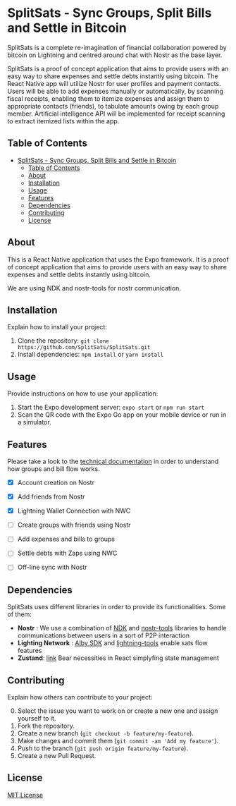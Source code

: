 # SplitSats - Sync Groups, Split Bills and Settle in Bitcoin
SplitSats is a complete re-imagination of financial collaboration powered by bitcoin on Lightning and centred around chat with Nostr as the base layer.

SplitSats is a proof of concept application that aims to provide users with an easy way to share expenses and settle debts instantly using bitcoin. The React Native app will utilize Nostr for user profiles and payment contacts. Users will be able to add expenses manually or automatically, by scanning fiscal receipts, enabling them to itemize expenses and assign them to appropriate contacts (friends), to tabulate amounts owing by each group member. Artificial intelligence API will be implemented for receipt scanning to extract itemized lists within the app.


## Table of Contents

- [SplitSats - Sync Groups, Split Bills and Settle in Bitcoin](#splitsats---sync-groups-split-bills-and-settle-in-bitcoin)
  - [Table of Contents](#table-of-contents)
  - [About](#about)
  - [Installation](#installation)
  - [Usage](#usage)
  - [Features](#features)
  - [Dependencies](#dependencies)
  - [Contributing](#contributing)
  - [License](#license)

## About

This is a React Native application that uses the Expo framework. It is a proof of concept application that aims to provide users with an easy way to share expenses and settle debts instantly using bitcoin. 

We are using NDK and nostr-tools for nostr communication. 


## Installation

Explain how to install your project:

1. Clone the repository: `git clone https://github.com/SplitSats/SplitSats.git`
2. Install dependencies: `npm install` or `yarn install`

## Usage

Provide instructions on how to use your application:

1. Start the Expo development server: `expo start` or `npm run start`
2. Scan the QR code with the Expo Go app on your mobile device or run in a simulator.

## Features

Please take a look to the [technical documentation](doc/03_Technical_Specification.md) in order to understand how groups and bill flow works. 

 - [X] Account creation on Nostr
 - [X] Add friends from Nostr 
 - [X] Lightning Wallet Connection with NWC
 - [ ] Create groups with friends using Nostr
 - [ ] Add expenses and bills to groups
 - [ ] Settle debts with Zaps using NWC
 - [ ] Off-line sync with Nostr 


## Dependencies

SplitSats uses different libraries in order to provide its functionalities. Some of them: 

- **Nostr** : We use a combination of [NDK](https://github.com/nostr-dev-kit/ndk/tree/master/ndk) and [nostr-tools](https://github.com/nbd-wtf/nostr-tools) libraries to handle communications between users in a sort of P2P interaction 
- **Lighting Network** : [Alby SDK](https://github.com/getAlby/js-sdk) and [lightning-tools](https://github.com/getAlby/js-lightning-tools) enable sats flow features
- **Zustand**: [link](https://github.com/pmndrs/zustand) Bear necessities in React simplyfing state management 


## Contributing

Explain how others can contribute to your project:

0. Select the issue you want to work on or create a new one and assign yourself to it.
1. Fork the repository.
2. Create a new branch (`git checkout -b feature/my-feature`).
3. Make changes and commit them (`git commit -am 'Add my feature'`).
4. Push to the branch (`git push origin feature/my-feature`).
5. Create a new Pull Request.

## License

[MIT License](LICENSE)

